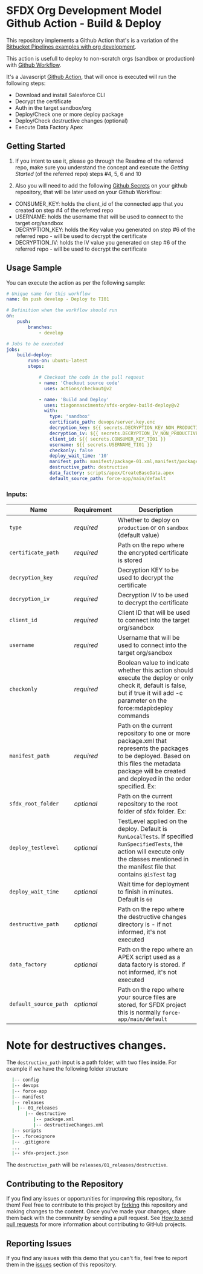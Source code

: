 # SFDX Org Development Model Github Action - Build & Deploy

This repository implements a Github Action that's is a variation of the [Bitbucket Pipelines examples with org development](https://github.com/forcedotcom/sfdx-bitbucket-org/).

This action is usefull to deploy to non-scratch orgs (sandbox or production) with [Github Workflow](https://guides.github.com/introduction/flow/).

It's a Javascript [Github Action](https://github.com/features/actions), that will once is executed will run the following steps:
- Download and install Salesforce CLI
- Decrypt the certificate
- Auth in the target sandbox/org 
- Deploy/Check one or more deploy package
- Deploy/Check destructive changes (optional)
- Execute Data Factory Apex

## Getting Started

1) If you intent to use it, please go through the Readme of the referred repo, make sure you understand the concept and execute the *Getting Started* (of the referred repo) steps #4, 5, 6 and 10

2) Also you will need to add the following [Github Secrets](https://help.github.com/en/actions/configuring-and-managing-workflows/creating-and-storing-encrypted-secrets) on your github repository, that will be later used on your Github Workflow:

- CONSUMER_KEY: holds the client_id of the connected app that you created on step #4 of the referred repo
- USERNAME: holds the username that will be used to connect to the target org/sandbox
- DECRYPTION_KEY: holds the Key value you generated on step #6 of the referred repo - will be used to decrypt the certificate
- DECRYPTION_IV: holds the IV value you generated on step #6 of the referred repo - will be used to decrypt the certificate

## Usage Sample

You can execute the action as per the following sample:

```yaml
# Unique name for this workflow
name: On push develop - Deploy to TI01

# Definition when the workflow should run
on:
    push:
        branches:
            - develop

# Jobs to be executed
jobs:
    build-deploy:
        runs-on: ubuntu-latest
        steps:

            # Checkout the code in the pull request
            - name: 'Checkout source code'
              uses: actions/checkout@v2

            - name: 'Build and Deploy'
              uses: tiagonnascimento/sfdx-orgdev-build-deploy@v2
              with:
                type: 'sandbox'
                certificate_path: devops/server.key.enc
                decryption_key: ${{ secrets.DECRYPTION_KEY_NON_PRODUCTIVE }}
                decryption_iv: ${{ secrets.DECRYPTION_IV_NON_PRODUCTIVE }}
                client_id: ${{ secrets.CONSUMER_KEY_TI01 }}
                username: ${{ secrets.USERNAME_TI01 }}
                checkonly: false
                deploy_wait_time: '10'
                manifest_path: manifest/package-01.xml,manifest/package-02.xml,manifest/package-03.xml
                destructive_path: destructive
                data_factory: scripts/apex/CreateBaseData.apex
                default_source_path: force-app/main/default
```

### Inputs:
| Name                  | Requirement | Description |
| --------------------- | ----------- | ----------- |
| `type`                | _required_  | Whether to deploy on `production` or on `sandbox` (default value) |
| `certificate_path`    | _required_  | Path on the repo where the encrypted certificate is stored |
| `decryption_key`      | _required_  | Decryption KEY to be used to decrypt the certificate |
| `decryption_iv`       | _required_  | Decryption IV to be used to decrypt the certificate |
| `client_id`           | _required_  | Client ID that will be used to connect into the target org/sandbox |
| `username`            | _required_  | Username that will be used to connect into the target org/sandbox |
| `checkonly`           | _required_  | Boolean value to indicate whether this action should execute the deploy or only check it, default is false, but if true it will add -c parameter on the force:mdapi:deploy commands |
| `manifest_path`       | _required_  | Path on the current repository to one or more package.xml that represents the packages to be deployed. Based on this files the metadata package will be created and deployed in the order specified. Ex:  | manifest/package-01.xml,manifest/package-02.xml,manifest/package-03.xml
| `sfdx_root_folder`    | _optional_  | Path on the current repository to the root folder of sfdx folder. Ex:  | sfdx_project
| `deploy_testlevel`    | _optional_  | TestLevel applied on the deploy. Default is `RunLocalTests`. If specified `RunSpecifiedTests`, the action will execute only the classes mentioned in the manifest file that contains `@isTest` tag |
| `deploy_wait_time`    | _optional_  | Wait time for deployment to finish in minutes. Default is `60` |
| `destructive_path`    | _optional_  | Path on the repo where the destructive changes directory is - if not informed, it's not executed |
| `data_factory`        | _optional_  | Path on the repo where an APEX script used as a data factory is stored. if not informed, it's not executed |
| `default_source_path` | _optional_  | Path on the repo where your source files are stored, for SFDX project this is normally `force-app/main/default`


# Note for destructives changes.

The `destructive_path` input is a path folder, with two files inside. For example if we have the following folder structure

```bash
  |-- config
  |-- devops
  |-- force-app
  |-- manifest
  |-- releases
    |-- 01_releases
       |-- destructive
          |-- package.xml
          |-- destructiveChanges.xml
  |-- scripts
  |-- .forceignore
  |-- .gitignore
  ...
  |-- sfdx-project.json 
```  

The `destructive_path` will be `releases/01_releases/destructive`.


## Contributing to the Repository

If you find any issues or opportunities for improving this repository, fix them! Feel free to contribute to this project by [forking](http://help.github.com/fork-a-repo/) this repository and making changes to the content. Once you've made your changes, share them back with the community by sending a pull request. See [How to send pull requests](http://help.github.com/send-pull-requests/) for more information about contributing to GitHub projects.

## Reporting Issues

If you find any issues with this demo that you can't fix, feel free to report them in the [issues](https://github.com/forcedotcom/sfdx-bitbucket-org/issues) section of this repository.
